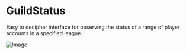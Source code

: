 # GuildStatus
Easy to decipher interface for observing the status of a range of player accounts in a specified league.

![Image](http://i.imgur.com/h0XV9Ei.png)
